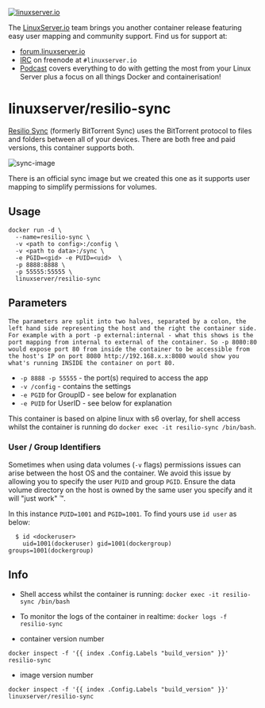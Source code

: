 [linuxserverurl]: https://linuxserver.io
[forumurl]: https://forum.linuxserver.io
[ircurl]: https://www.linuxserver.io/irc/
[podcasturl]: https://www.linuxserver.io/podcast/

[![linuxserver.io](https://raw.githubusercontent.com/linuxserver/docker-templates/master/linuxserver.io/img/linuxserver_medium.png)][linuxserverurl]

The [LinuxServer.io][linuxserverurl] team brings you another container release featuring easy user mapping and community support. Find us for support at:
* [forum.linuxserver.io][forumurl]
* [IRC][ircurl] on freenode at `#linuxserver.io`
* [Podcast][podcasturl] covers everything to do with getting the most from your Linux Server plus a focus on all things Docker and containerisation!

# linuxserver/resilio-sync

[Resilio Sync](https://www.resilio.com/individuals/) (formerly BitTorrent Sync) uses the BitTorrent protocol to files and folders between all of your devices. There are both free and paid versions, this container supports both.

![sync-image](https://www.resilio.com/img/individual/freeproduct.jpg)

There is an official sync image but we created this one as it supports user mapping to simplify permissions for volumes.

## Usage

```
docker run -d \
  --name=resilio-sync \
  -v <path to config>:/config \
  -v <path to data>:/sync \
  -e PGID=<gid> -e PUID=<uid>  \
  -p 8888:8888 \
  -p 55555:55555 \
  linuxserver/resilio-sync
```

## Parameters

`The parameters are split into two halves, separated by a colon, the left hand side representing the host and the right the container side.
For example with a port -p external:internal - what this shows is the port mapping from internal to external of the container.
So -p 8080:80 would expose port 80 from inside the container to be accessible from the host's IP on port 8080
http://192.168.x.x:8080 would show you what's running INSIDE the container on port 80.`



* `-p 8888 -p 55555` - the port(s) required to access the app
* `-v /config` - contains the settings
* `-e PGID` for GroupID - see below for explanation
* `-e PUID` for UserID - see below for explanation

This container is based on alpine linux with s6 overlay, for shell access whilst the container is running do `docker exec -it resilio-sync /bin/bash`.

### User / Group Identifiers

Sometimes when using data volumes (`-v` flags) permissions issues can arise between the host OS and the container. We avoid this issue by allowing you to specify the user `PUID` and group `PGID`. Ensure the data volume directory on the host is owned by the same user you specify and it will "just work" ™.

In this instance `PUID=1001` and `PGID=1001`. To find yours use `id user` as below:

```
  $ id <dockeruser>
    uid=1001(dockeruser) gid=1001(dockergroup) groups=1001(dockergroup)
```

## Info

* Shell access whilst the container is running: `docker exec -it resilio-sync /bin/bash`
* To monitor the logs of the container in realtime: `docker logs -f resilio-sync`

* container version number

`docker inspect -f '{{ index .Config.Labels "build_version" }}' resilio-sync`

* image version number

`docker inspect -f '{{ index .Config.Labels "build_version" }}' linuxserver/resilio-sync`
